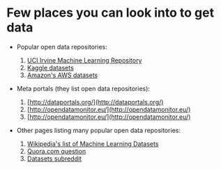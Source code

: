 # Few places you can look into to get data

- Popular open data repositories:

  1. [UCI Irvine Machine Learning Repository](http://archive.ics.uci.edu/ml/)
  2. [Kaggle datasets](https://www.kaggle.com/datasets)
  3. [Amazon's AWS datasets](http://aws.amazon.com/fr/datasets/)

- Meta portals (they list open data repositories):

  1. [http://dataportals.org/](http://dataportals.org/)
  2. [http://opendatamonitor.eu/](http://opendatamonitor.eu/)
  3. [http://opendatamonitor.eu/](http://opendatamonitor.eu/)

- Other pages listing many popular open data repositories:
  1. [Wikipedia's list of Machine Learning Datasets](https://goo.gl/SJHN2k)
  2. [Quora.com question](http://goo.gl/zDR78y)
  3. [Datasets subreddit](https://www.reddit.com/r/datasets)
